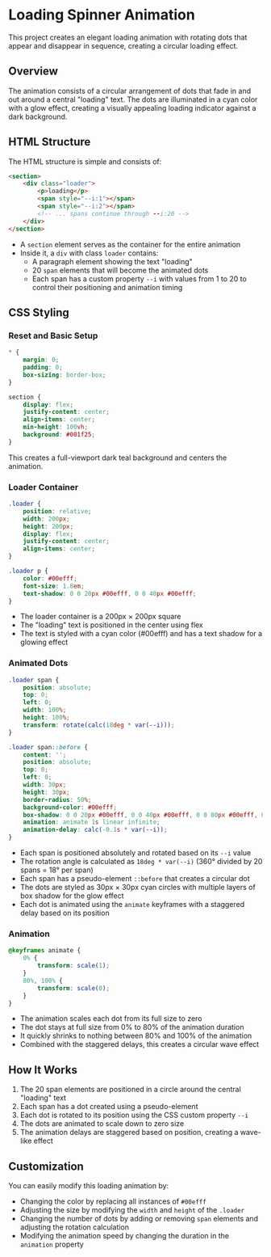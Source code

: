 # Loading Spinner Animation

This project creates an elegant loading animation with rotating dots that appear and disappear in sequence, creating a circular loading effect.

## Overview

The animation consists of a circular arrangement of dots that fade in and out around a central "loading" text. The dots are illuminated in a cyan color with a glow effect, creating a visually appealing loading indicator against a dark background.

## HTML Structure

The HTML structure is simple and consists of:

```html
<section>
    <div class="loader">
        <p>loading</p>
        <span style="--i:1"></span>
        <span style="--i:2"></span>
        <!-- ... spans continue through --i:20 -->
    </div>
</section>
```

- A `section` element serves as the container for the entire animation
- Inside it, a `div` with class `loader` contains:
  - A paragraph element showing the text "loading"
  - 20 `span` elements that will become the animated dots
  - Each span has a custom property `--i` with values from 1 to 20 to control their positioning and animation timing

## CSS Styling

### Reset and Basic Setup

```css
* {
    margin: 0;
    padding: 0;
    box-sizing: border-box;
}

section {
    display: flex;
    justify-content: center;
    align-items: center;
    min-height: 100vh;
    background: #001f25;
}
```

This creates a full-viewport dark teal background and centers the animation.

### Loader Container

```css
.loader {
    position: relative;
    width: 200px;
    height: 200px;
    display: flex;
    justify-content: center;
    align-items: center;
}

.loader p {
    color: #00efff;
    font-size: 1.8em;
    text-shadow: 0 0 20px #00efff, 0 0 40px #00efff;
}
```

- The loader container is a 200px × 200px square
- The "loading" text is positioned in the center using flex
- The text is styled with a cyan color (#00efff) and has a text shadow for a glowing effect

### Animated Dots

```css
.loader span {
    position: absolute;
    top: 0;
    left: 0;
    width: 100%;
    height: 100%;
    transform: rotate(calc(18deg * var(--i)));
}

.loader span::before {
    content: '';
    position: absolute;
    top: 0;
    left: 0;
    width: 30px;
    height: 30px;
    border-radius: 50%;
    background-color: #00efff;
    box-shadow: 0 0 20px #00efff, 0 0 40px #00efff, 0 0 80px #00efff, 0 0 160px #00efff;
    animation: animate 1s linear infinite;
    animation-delay: calc(-0.1s * var(--i));
}
```

- Each span is positioned absolutely and rotated based on its `--i` value
- The rotation angle is calculated as `18deg * var(--i)` (360° divided by 20 spans = 18° per span)
- Each span has a pseudo-element `::before` that creates a circular dot
- The dots are styled as 30px × 30px cyan circles with multiple layers of box shadow for the glow effect
- Each dot is animated using the `animate` keyframes with a staggered delay based on its position

### Animation

```css
@keyframes animate {
    0% {
        transform: scale(1);
    }
    80%, 100% {
        transform: scale(0);
    }
}
```

- The animation scales each dot from its full size to zero
- The dot stays at full size from 0% to 80% of the animation duration
- It quickly shrinks to nothing between 80% and 100% of the animation
- Combined with the staggered delays, this creates a circular wave effect

## How It Works

1. The 20 span elements are positioned in a circle around the central "loading" text
2. Each span has a dot created using a pseudo-element
3. Each dot is rotated to its position using the CSS custom property `--i`
4. The dots are animated to scale down to zero size
5. The animation delays are staggered based on position, creating a wave-like effect

## Customization

You can easily modify this loading animation by:

- Changing the color by replacing all instances of `#00efff`
- Adjusting the size by modifying the `width` and `height` of the `.loader`
- Changing the number of dots by adding or removing `span` elements and adjusting the rotation calculation
- Modifying the animation speed by changing the duration in the `animation` property